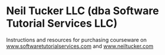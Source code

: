 # Neil Tucker LLC (dba Software Tutorial Services LLC)
Instructions and resources for purchasing courseware on www.softwaretutorialservices.com and www.neiltucker.com
